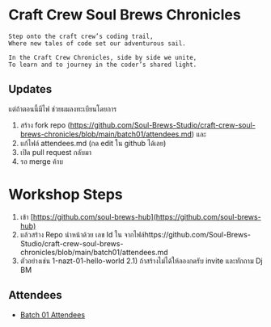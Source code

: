 # Craft Crew Soul Brews Chronicles

    Step onto the craft crew’s coding trail,
    Where new tales of code set our adventurous sail.
    
    In the Craft Crew Chronicles, side by side we unite,
    To learn and to journey in the coder’s shared light.

## Updates

แต่ถ้าตอนนี้มีไฟ  ช่วยผมลงทะเบียนโดยการ

1) สร้าง fork repo (https://github.com/Soul-Brews-Studio/craft-crew-soul-brews-chronicles/blob/main/batch01/attendees.md) และ 
2) แก้ไฟล์ attendees.md (กด edit ใน github ได้เลย)
3) เปิด pull request กลับมา
4) รอ merge ค้าบ

# Workshop Steps

1) เข้า [https://github.com/soul-brews-hub](https://github.com/soul-brews-hub)
2) แล้วสร้าง Repo นำหน้าด้วย เลข Id ใน จากไฟล์https://github.com/Soul-Brews-Studio/craft-crew-soul-brews-chronicles/blob/main/batch01/attendees.md
3) ตัวอย่างเช่น 1-nazt-01-hello-world
    2.1) ถ้าสร้างไม่ได้ให้ลองกดรับ invite และทักถาม Dj BM 

## Attendees

- [Batch 01 Attendees](batch01/attendees.md)
